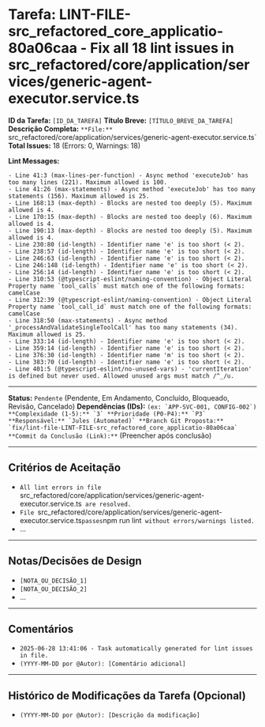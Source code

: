 # Tarefa: LINT-FILE-src_refactored_core_applicatio-80a06caa - Fix all 18 lint issues in src_refactored/core/application/services/generic-agent-executor.service.ts

**ID da Tarefa:** `[ID_DA_TAREFA]`
**Título Breve:** `[TÍTULO_BREVE_DA_TAREFA]`
**Descrição Completa:**
`**File:** `src_refactored/core/application/services/generic-agent-executor.service.ts`
**Total Issues:** 18 (Errors: 0, Warnings: 18)

**Lint Messages:**

```text
- Line 41:3 (max-lines-per-function) - Async method 'executeJob' has too many lines (221). Maximum allowed is 100.
- Line 41:26 (max-statements) - Async method 'executeJob' has too many statements (156). Maximum allowed is 25.
- Line 168:13 (max-depth) - Blocks are nested too deeply (5). Maximum allowed is 4.
- Line 170:15 (max-depth) - Blocks are nested too deeply (6). Maximum allowed is 4.
- Line 190:13 (max-depth) - Blocks are nested too deeply (5). Maximum allowed is 4.
- Line 230:80 (id-length) - Identifier name 'e' is too short (< 2).
- Line 238:57 (id-length) - Identifier name 'e' is too short (< 2).
- Line 246:63 (id-length) - Identifier name 'e' is too short (< 2).
- Line 246:148 (id-length) - Identifier name 'e' is too short (< 2).
- Line 256:14 (id-length) - Identifier name 'e' is too short (< 2).
- Line 310:53 (@typescript-eslint/naming-convention) - Object Literal Property name `tool_calls` must match one of the following formats: camelCase
- Line 312:39 (@typescript-eslint/naming-convention) - Object Literal Property name `tool_call_id` must match one of the following formats: camelCase
- Line 318:50 (max-statements) - Async method '_processAndValidateSingleToolCall' has too many statements (34). Maximum allowed is 25.
- Line 333:14 (id-length) - Identifier name 'e' is too short (< 2).
- Line 359:14 (id-length) - Identifier name 'e' is too short (< 2).
- Line 376:30 (id-length) - Identifier name 'm' is too short (< 2).
- Line 383:70 (id-length) - Identifier name 'e' is too short (< 2).
- Line 401:5 (@typescript-eslint/no-unused-vars) - 'currentIteration' is defined but never used. Allowed unused args must match /^_/u.
````

---

**Status:** `Pendente` (Pendente, Em Andamento, Concluído, Bloqueado, Revisão, Cancelado)
**Dependências (IDs):** `` (ex: `APP-SVC-001, CONFIG-002`)
**Complexidade (1-5):** `3`
**Prioridade (P0-P4):** `P3`
**Responsável:** `Jules (Automated)`
**Branch Git Proposta:** `fix/lint-file-LINT-FILE-src_refactored_core_applicatio-80a06caa`
**Commit da Conclusão (Link):** `` (Preencher após conclusão)

---

## Critérios de Aceitação
- `All lint errors in file `src_refactored/core/application/services/generic-agent-executor.service.ts` are resolved.`
- `File `src_refactored/core/application/services/generic-agent-executor.service.ts` passes `npm run lint` without errors/warnings listed.`
- ...

---

## Notas/Decisões de Design
- `[NOTA_OU_DECISÃO_1]`
- `[NOTA_OU_DECISÃO_2]`
- ...

---

## Comentários
- `2025-06-28 13:41:06 - Task automatically generated for lint issues in file.`
- `(YYYY-MM-DD por @Autor): [Comentário adicional]`

---

## Histórico de Modificações da Tarefa (Opcional)
- `(YYYY-MM-DD por @Autor): [Descrição da modificação]`
